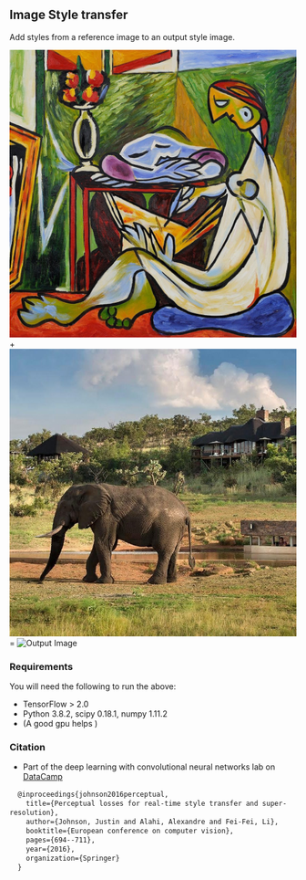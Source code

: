 ## Image Style transfer
Add styles from a reference image to an output style image.

![Style Image](./style_image.jpg) + ![Base Image](./base_image.jpg) = ![Output Image](./ooutput_image.jpg)

### Requirements
You will need the following to run the above:
- TensorFlow > 2.0
- Python 3.8.2, scipy 0.18.1, numpy 1.11.2
- (A good gpu helps )

### Citation
- Part of the deep learning with convolutional neural networks lab on [DataCamp](https://www.datacamp.com/courses/convolutional-neural-networks-for-image-processing?tap_a=5644-dce66f&tap_s=357540-5b28dd)
```
  @inproceedings{johnson2016perceptual,
    title={Perceptual losses for real-time style transfer and super-resolution},
    author={Johnson, Justin and Alahi, Alexandre and Fei-Fei, Li},
    booktitle={European conference on computer vision},
    pages={694--711},
    year={2016},
    organization={Springer}
  }
```
